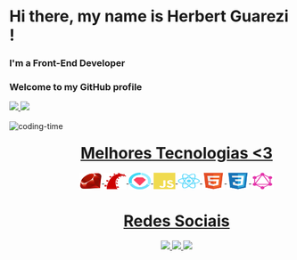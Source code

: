# Hi there, my name is Herbert Guarezi !
### I'm a Front-End Developer
### Welcome to my GitHub profile

<div style="display: block">
  <div>
    <a href="https://github.com/Herbertguarezi">
    <img loading="lazy" height="180em" src="https://github-readme-stats.vercel.app/api/top-langs/?username=Herbertguarezi&layout=compact&langs_count=7&theme=dracula"/>
    <img loading="lazy" height="180em" src="https://github-readme-stats.vercel.app/api?username=Herbertguarezi
    &show_icons=true&theme=dracula&include_all_commits=true&count_private=true"/>
  </div>
      
<div  align="center"> 
  <div style="display: inline_block"><br>
    <img align="left" height="250" alt="coding-time" src="https://i.pinimg.com/originals/21/11/61/21116158daaeb1459b4ec0758505e1ad.gif">
    <h1 align="center">Melhores Tecnologias <3</h1>
    <img align="center" height="30" width="40" alt="ruby"  src="https://raw.githubusercontent.com/devicons/devicon/master/icons/ruby/ruby-original.svg">
    <img align="center" height="30" width="40" alt="rails"  src="https://raw.githubusercontent.com/devicons/devicon/master/icons/rails/rails-plain.svg">
    <img align="center" height="30" width="40" alt="rspec"  src="https://raw.githubusercontent.com/devicons/devicon/master/icons/rspec/rspec-original.svg">
    <img align="center" height="30" width="40" alt="c-icon" src="https://raw.githubusercontent.com/devicons/devicon/master/icons/javascript/javascript-plain.svg">
    <img align="center" height="30" width="40" alt="react-icon" src="https://raw.githubusercontent.com/devicons/devicon/master/icons/react/react-original.svg">
    <img align="center" height="30" width="40" alt="html-icon" src="https://raw.githubusercontent.com/devicons/devicon/master/icons/html5/html5-original.svg">
    <img align="center" height="30" width="40" alt="css-icon" src="https://raw.githubusercontent.com/devicons/devicon/master/icons/css3/css3-original.svg">
    <img align="center" height="30" width="40" alt="css-icon" src="https://raw.githubusercontent.com/devicons/devicon/master/icons/graphql/graphql-plain.svg">
   </div>
    
  
  <h1 align="center">Redes Sociais</h1>
    <a href = "mailto: weslley.camphos@hotmail.com">
      <img width="30" src="https://upload.wikimedia.org/wikipedia/commons/9/90/Outlook.com_icon_%282012-2019%29.svg">
    </a>
    <a href = "https://www.linkedin.com/in/weslleycamphos/">
      <img width="25" src="https://upload.wikimedia.org/wikipedia/commons/8/81/LinkedIn_icon.svg">
    </a>
    <a href = "https://www.instagram.com/weslley.camphos/">
      <img width="25" src="https://upload.wikimedia.org/wikipedia/commons/9/96/Instagram.svg">
    </a>
</div>
